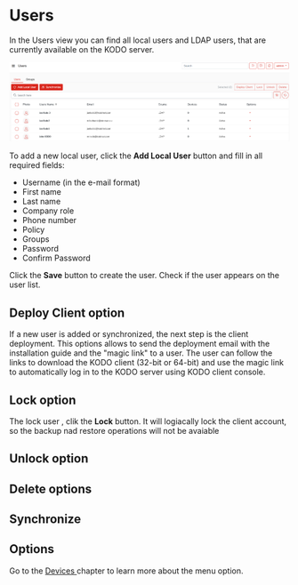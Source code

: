 # Users

In the Users view you can find all local users and LDAP users, that are currently available on the KODO server.

![](../../.gitbook/assets/image%20%2846%29.png)

To add a new local user, click the **Add Local User** button and fill in all required fields:

* Username \(in the e-mail format\) 
* First name 
* Last name 
* Company role 
* Phone number 
* Policy  
* Groups 
* Password 
* Confirm Password 

Click the **Save** button to create the user. Check if the user appears on the user list.

## Deploy Client option

If a new user is added or synchronized, the next step is the client deployment. This options allows to send the deployment email with the installation guide and the "magic link" to a user. The user can follow the links to download the KODO client \(32-bit or 64-bit\) and use the magic link to automatically log in to the KODO server using KODO client console. 

## Lock option

The lock user , clik the **Lock** button. It will logiacally lock the client account, so the backup nad restore operations will not be avaiable 

## Unlock option

## Delete options

## Synchronize

## Options



Go to the [Devices ](devices.md)chapter to learn more about the menu option.







 

